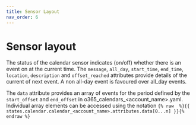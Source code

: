 ```yaml
---
title: Sensor Layout
nav_order: 6
---
```


# Sensor layout
The status of the calendar sensor indicates (on/off) whether there is an event on at the current time. The `message`, `all_day`, `start_time`, `end_time`, `location`, `description` and `offset_reached` attributes provide details of the current of next event. A non all-day event is favoured over all_day events.

The `data` attribute provides an array of events for the period defined by the `start_offset` and `end_offset` in o365_calendars_<account_name>.yaml. Individual array elements can be accessed using the notation `{% raw  %}{{ states.calendar.calendar_<account_name>.attributes.data[0...n] }}{% endraw %}`
